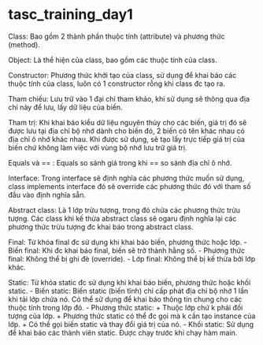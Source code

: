 ﻿# tasc_training_day1

Class: Bao gồm 2 thành phần thuộc tính (attribute) và phương thức (method).

Object: Là thể hiện của class, bao gồm các thuộc tính của class.

Constructor: Phương thức khởi tạo của class, sử dụng để khai báo các thuộc tính của class, luôn có 1 constructor rỗng khi class đc tạo ra.

Tham chiếu: Lưu trữ vào 1 đại chỉ tham khảo, khi sử dụng sẽ thông qua địa chỉ này để lưu, lấy dữ liệu của biến.

Tham trị: Khi khai báo kiểu dữ liệu nguyên thủy cho các biến, giá trị đó sẽ được lưu tại địa chỉ bộ nhớ dành cho biến đó, 2 biến có tên khác nhau có địa chỉ ô nhớ khác nhau. Khi được sử dụng, sẽ tạo lấy trực tiếp giá trị của biến chứ không làm việc với vùng bộ nhớ lưu trữ giá trị.

Equals và == : Equals so sánh giá trong khi == so sánh địa chỉ ô nhớ.

Interface: Trong interface sẽ định nghĩa các phương thức muốn sử dụng, class implements interface đó sẽ override các phương thức đó với tham số đầu vào định nghĩa sẵn.

Abstract class: Là 1 lớp trừu tượng, trong đó chứa các phương thức trừu tượng. Các class khi kế thừa abstract class sẽ ogaru định nghĩa lại các phương thức trừu tượng đc khai báo trong abstract class.

Final: Từ khóa final đc sử dụng khi khai báo biến, phương thức hoặc lớp.
    - Biến final: Khi đc khai báo final, biến sẽ trở thành hằng số.
    - Phương thức final: Không thể bị ghi đè (override).
    - Lớp final: Không thể bị kế thừa bởi lớp khác.

Static: Từ khóa static đc sử dụng khi khai báo biến, phương thức hoặc khối static.
    - Biến static: Biến static (biến tĩnh) chỉ cấp phát địa chỉ bộ nhớ 1 lần khi tải lớp chứa nó. Có thể sử dụng để khai báo thông tin chung cho các thuộc tính trong lớp đó.
    - Phương thức static:   + Thuộc lớp chứ k phải đối tượng của lớp.
                            + Phương thức static có thể đc gọi mà k cần tạo instance của lớp.
                            + Có thể gọi biến static và thay đổi giá trị của nó.
    - Khối static: Sử dụng để khai báo các thành viên static. Được chạy trước khi chạy hàm main.
    
